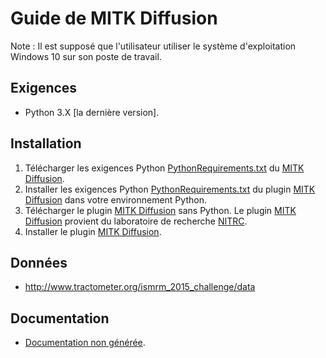 # Guide de MITK Diffusion

Note : Il est supposé que l'utilisateur utiliser le système d'exploitation Windows 10 sur son poste de travail.

## Exigences

- Python 3.X [la dernière version].

## Installation

1. Télécharger les exigences Python [PythonRequirements.txt](https://github.com/MIC-DKFZ/MITK-Diffusion/tree/master/PythonRequirements.txt) du [MITK Diffusion](https://github.com/MIC-DKFZ/MITK-Diffusion/).
2. Installer les exigences Python [PythonRequirements.txt](https://github.com/MIC-DKFZ/MITK-Diffusion/tree/master/PythonRequirements.txt) du plugin [MITK Diffusion](https://github.com/MIC-DKFZ/MITK-Diffusion/) dans votre environnement Python.
3. Télécharger le plugin [MITK Diffusion](https://github.com/MIC-DKFZ/MITK-Diffusion/) sans Python. Le plugin [MITK Diffusion](https://github.com/MIC-DKFZ/MITK-Diffusion/) provient du laboratoire de recherche [NITRC](https://www.nitrc.org/).
4. Installer le plugin [MITK Diffusion](https://github.com/MIC-DKFZ/MITK-Diffusion/).

## Données

- http://www.tractometer.org/ismrm_2015_challenge/data

## Documentation

- [Documentation non générée](https://github.com/MIC-DKFZ/MITK-Diffusion/tree/master/Plugins/org.mitk.gui.qt.diffusionimaging.fiberfox/documentation/doxygen).
